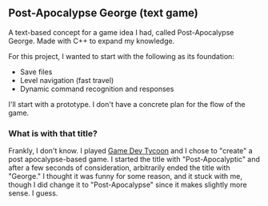 ## Post-Apocalypse George (text game)

A text-based concept for a game idea I had, called Post-Apocalypse George. Made with C++ to expand my knowledge.

For this project, I wanted to start with the following as its foundation:
  - Save files
  - Level navigation (fast travel)
  - Dynamic command recognition and responses

I'll start with a prototype. I don't have a concrete plan for the flow of the game.

### What is with that title?
Frankly, I don't know. I played [Game Dev Tycoon](https://www.greenheartgames.com/app/game-dev-tycoon/) and I chose to "create" a post apocalypse-based game. I started the title with "Post-Apocalyptic" and after a few seconds of consideration, arbitrarily ended the title with "George." I thought it was funny for some reason, and it stuck with me, though I did change it to "Post-Apocalypse" since it makes slightly more sense. I guess.
